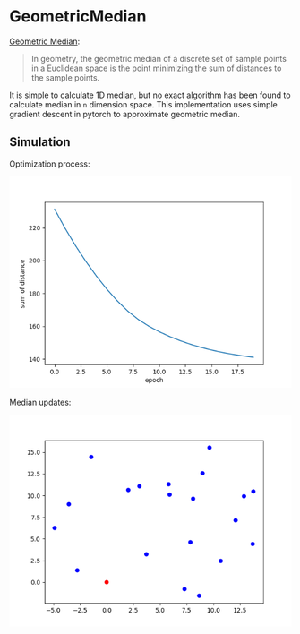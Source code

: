 # GeometricMedian
[Geometric Median](https://en.wikipedia.org/wiki/Geometric_median#:~:text=In%20geometry%2C%20the%20geometric%20median,distances%20to%20the%20sample%20points.):
> In geometry, the geometric median of a discrete set of sample points in a Euclidean space is the point minimizing the sum of distances to the sample points.

It is simple to calculate 1D median, but no exact algorithm has been found to calculate median in `n` dimension space. This implementation uses simple gradient descent in pytorch to approximate geometric median.

## Simulation

Optimization process:

![](images/losses.png)

Median updates:

![](images/optimization.gif)
